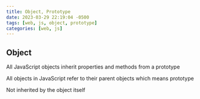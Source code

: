 ```yaml
---
title: Object, Prototype
date: 2023-03-29 22:19:04 -0500
tags: [web, js, object, prototype]
categories: [web, js]
---
```



## Object
All JavaScript objects inherit properties and methods from a prototype

All objects in JavaScript refer to their parent objects which means prototype

Not inherited by the object itself
